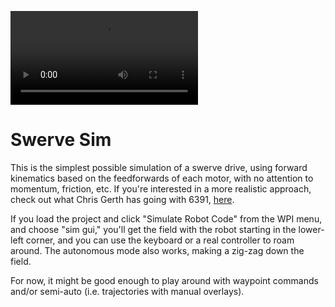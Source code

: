 <video src="https://github.com/truher/swerve-sim/blob/master/Robot%20Simulation%202022-12-17%2016-42-25.mp4?raw=true"></video>

# Swerve Sim

This is the simplest possible simulation of a swerve drive, using forward kinematics based on the feedforwards of each motor, with no
attention to momentum, friction, etc. If you're interested in a more realistic approach, check out what Chris Gerth
has going with 6391, [here](https://github.com/6391-Ursuline-Bearbotics/BearSwerve/blob/master/src/main/java/frc/wpiClasses/SwerveModuleSim.java).

If you load the project and click "Simulate Robot Code" from the WPI menu, and choose "sim gui," you'll get the field with the
robot starting in the lower-left corner, and you can use the keyboard or a real controller to roam around.  The autonomous
mode also works, making a zig-zag down the field.

For now, it might be good enough to play around with waypoint commands and/or semi-auto (i.e. trajectories with manual overlays).  
